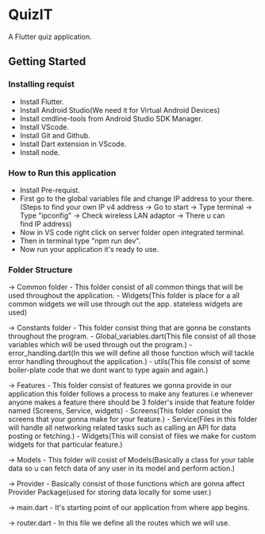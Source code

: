 # QuizIT

A Flutter quiz application.

## Getting Started

### Installing requist

- Install Flutter.
- Install Android Studio(We need it for Virtual Android Devices)
- Install cmdline-tools from Android Studio SDK Manager.
- Install VScode.
- Install Git and Github.
- Install Dart extension in VScode.
- Install node.

### How to Run this application

- Install Pre-requist.
- First go to the global variables file and change IP address to your there. (Steps to find your own IP v4 address -> Go to start  -> Type terminal -> Type "ipconfig" -> Check wireless LAN adaptor -> There u can find IP address)
- Now in VS code right click on server folder open integrated terminal.
- Then in terminal type "npm run dev".
- Now run your application it's ready to use.

### Folder Structure

-> Common folder - This folder consist of all common things that will be used throughout the application.
	- Widgets(This folder is place for a all common widgets we will use through out the app. stateless widgets are used)

-> Constants folder - This folder consist thing that are gonna be constants throughout the program.
	- Global_variables.dart(This file consist of all those variables which will be used through out the program.)
	- error_handling.dart(In this we will define all those function which will tackle error handling throughout the application.)
	- utils(This file consist of some boiler-plate code that we dont want to type again and again.)

-> Features - This folder consist of features we gonna provide in our application this folder follows a process to make any features i.e whenever anyone makes a feature there should be 3 folder's inside that feature folder named (Screens, Service, widgets)
	- Screens(This folder consist the screens that your gonna make for your feature.)
	- Service(Files in this folder will handle all networking related tasks such as calling an API for data posting or fetching.)
	- Widgets(This will consist of files we make for custom widgets for that particular feature.)

-> Models - This folder will cosist of Models(Basically a class for your table data so u can fetch data of any user in its model and perform action.)

-> Provider - Basically consist of those functions which are gonna affect Provider Package(used for storing data locally for some user.)

-> main.dart - It's starting point of our application from where app begins.

-> router.dart - In this file we define all the routes which we will use.

